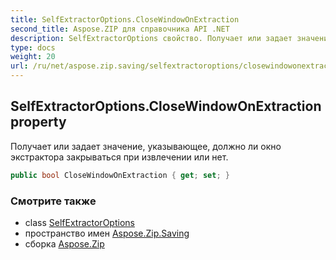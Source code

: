 ```yaml
---
title: SelfExtractorOptions.CloseWindowOnExtraction
second_title: Aspose.ZIP для справочника API .NET
description: SelfExtractorOptions свойство. Получает или задает значение указывающее должно ли окно экстрактора закрываться при извлечении или нет.
type: docs
weight: 20
url: /ru/net/aspose.zip.saving/selfextractoroptions/closewindowonextraction/
---
```

## SelfExtractorOptions.CloseWindowOnExtraction property

Получает или задает значение, указывающее, должно ли окно экстрактора закрываться при извлечении или нет.

```csharp
public bool CloseWindowOnExtraction { get; set; }
```

### Смотрите также

* class [SelfExtractorOptions](../)
* пространство имен [Aspose.Zip.Saving](../../selfextractoroptions/)
* сборка [Aspose.Zip](../../../)


